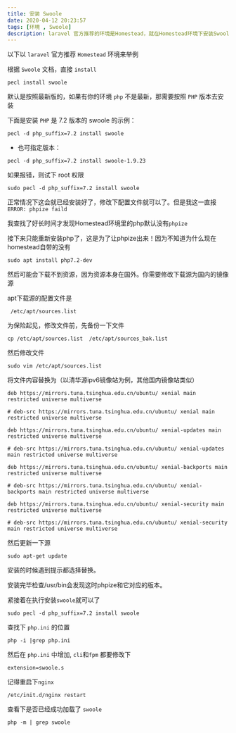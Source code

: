 ```yaml
---
title: 安装 Swoole
date: 2020-04-12 20:23:57
tags: [环境 , Swoole]
description: laravel 官方推荐的环境是Homestead，就在Homestead环境下安装Swoole
---
```

以下以 `laravel` 官方推荐 `Homestead` 环境来举例

根据 `Swoole` 文档，直接 `install`

```
pecl install swoole
```

默认是按照最新版的，如果有你的环境 `php` 不是最新，那需要按照 `PHP` 版本去安装

下面是安装 `PHP` 是 7.2 版本的 swoole 的示例：

```
pecl -d php_suffix=7.2 install swoole
```

  - 也可指定版本：
 
```
pecl -d php_suffix=7.2 install swoole-1.9.23
```

如果报错，则试下 root 权限

```
sudo pecl -d php_suffix=7.2 install swoole
```

正常情况下这会就已经安装好了，修改下配置文件就可以了。但是我这一直报` ERROR: phpize faild `

我查找了好长时间才发现Homestead环境里的php默认没有`phpize` 

接下来只能重新安装php了，这是为了让phpize出来！因为不知道为什么现在homestead自带的没有

```
sudo apt install php7.2-dev
```

然后可能会下载不到资源，因为资源本身在国外。你需要修改下载源为国内的镜像源

apt下载源的配置文件是

```
 /etc/apt/sources.list
```

为保险起见，修改文件前，先备份一下文件

```
cp /etc/apt/sources.list  /etc/apt/sources_bak.list
```

然后修改文件

```
sudo vim /etc/apt/sources.list
```

将文件内容替换为（以清华源ipv6镜像站为例，其他国内镜像站类似）

```
deb https://mirrors.tuna.tsinghua.edu.cn/ubuntu/ xenial main restricted universe multiverse 

# deb-src https://mirrors.tuna.tsinghua.edu.cn/ubuntu/ xenial main restricted universe multiverse

deb https://mirrors.tuna.tsinghua.edu.cn/ubuntu/ xenial-updates main restricted universe multiverse 

# deb-src https://mirrors.tuna.tsinghua.edu.cn/ubuntu/ xenial-updates main restricted universe multiverse

deb https://mirrors.tuna.tsinghua.edu.cn/ubuntu/ xenial-backports main restricted universe multiverse 

# deb-src https://mirrors.tuna.tsinghua.edu.cn/ubuntu/ xenial-backports main restricted universe multiverse

deb https://mirrors.tuna.tsinghua.edu.cn/ubuntu/ xenial-security main restricted universe multiverse 

# deb-src https://mirrors.tuna.tsinghua.edu.cn/ubuntu/ xenial-security main restricted universe multiverse

```

然后更新一下源

```$xslt
sudo apt-get update
```

安装的时候遇到提示都选择替换。

安装完毕检查/usr/bin会发现这时phpize和它对应的版本。

紧接着在执行安装`swoole`就可以了

```$xslt
sudo pecl -d php_suffix=7.2 install swoole
```

查找下 `php.ini` 的位置

```$xslt
php -i |grep php.ini
```
然后在 `php.ini` 中增加, `cli`和`fpm` 都要修改下

```
extension=swoole.s
```

记得重启下`nginx`

```$xslt
/etc/init.d/nginx restart
```

查看下是否已经成功加载了 `swoole`

```$xslt
php -m | grep swoole
```